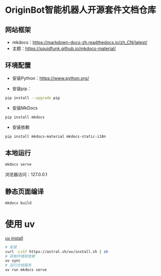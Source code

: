 # OriginBot智能机器人开源套件文档仓库


## 网站框架
- mkdocs：https://markdown-docs-zh.readthedocs.io/zh_CN/latest/
- 主题：https://squidfunk.github.io/mkdocs-material/



## 环境配置

- 安装Python：https://www.python.org/

- 安装pip：

```bash
pip install --upgrade pip
```

- 安装MkDocs

```bash
pip install mkdocs
```

- 安装依赖

```bash
pip install mkdocs-material mkdocs-static-i18n
```



## 本地运行

```bash
mkdocs serve
```

浏览器访问：127.0.0.1



## 静态页面编译

```bash
mkdocs build
```


# 使用 uv
[uv install](https://docs.astral.sh/uv/getting-started/installation/)
```bash
# 安装
curl -LsSf https://astral.sh/uv/install.sh | sh
# 获取环境和依赖
uv sync
# 运行文档服务
uv run mkdocs serve
```